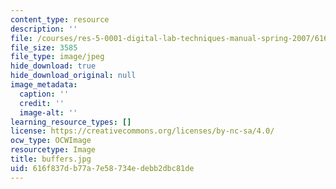 ```yaml
---
content_type: resource
description: ''
file: /courses/res-5-0001-digital-lab-techniques-manual-spring-2007/616f837db77a7e58734edebb2dbc81de_buffers.jpg
file_size: 3585
file_type: image/jpeg
hide_download: true
hide_download_original: null
image_metadata:
  caption: ''
  credit: ''
  image-alt: ''
learning_resource_types: []
license: https://creativecommons.org/licenses/by-nc-sa/4.0/
ocw_type: OCWImage
resourcetype: Image
title: buffers.jpg
uid: 616f837d-b77a-7e58-734e-debb2dbc81de
---
```

